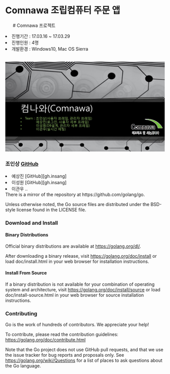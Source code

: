 # Comnawa 조립컴퓨터 주문 앱

<ul># Comnawa 프로젝트</ul>
 <li>진행기간 : 17.03.16 ~ 17.03.29</li>
 <li>진행인원 : 4명</li>
 <li>개발환경 : Windows10, Mac OS Sierra</li>
 <br>

![Comnawa image](readme/comnawa.jpg)

### 조인상 [GitHub][ghinsang]
<li>예상진 [GitHub][gh.insang]</li>
<li>이성원 [GitHub][gh.insang]</li>
<li>이관우 ..</li>
There is a mirror of the repository at https://github.com/golang/go.

Unless otherwise noted, the Go source files are distributed under the
BSD-style license found in the LICENSE file.

### Download and Install

#### Binary Distributions

Official binary distributions are available at https://golang.org/dl/.

After downloading a binary release, visit https://golang.org/doc/install
or load doc/install.html in your web browser for installation
instructions.

#### Install From Source

If a binary distribution is not available for your combination of
operating system and architecture, visit
https://golang.org/doc/install/source or load doc/install-source.html
in your web browser for source installation instructions.

### Contributing

Go is the work of hundreds of contributors. We appreciate your help!

To contribute, please read the contribution guidelines:
	https://golang.org/doc/contribute.html

Note that the Go project does not use GitHub pull requests, and that
we use the issue tracker for bug reports and proposals only. See
https://golang.org/wiki/Questions for a list of places to ask
questions about the Go language.

[gh.sangjin]: https://github.com/sangjin0309
[gh.sungwon]: https://github.com/tjddnjs625
[ghinsang]: https://github.com/insangwabcho
[stackoverflow.insang]: https://stackoverflow.com/users/8349800/%EC%A1%B0%EC%9D%B8%EC%83%81
